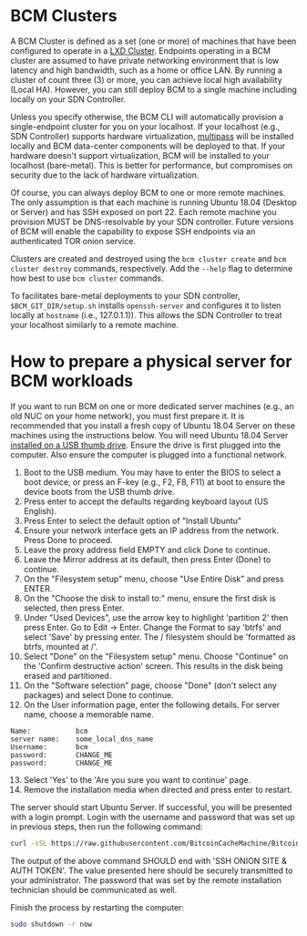 # BCM Clusters

A BCM Cluster is defined as a set (one or more) of machines that have been configured to operate in a [LXD Cluster](https://lxd.readthedocs.io/en/latest/clustering/). Endpoints operating in a BCM cluster are assumed to have private networking environment that is low latency and high bandwidth, such as a home or office LAN. By running a cluster of count three (3) or more, you can achieve local high availability (Local HA). However, you can still deploy BCM to a single machine including locally on your SDN Controller.

Unless you specify otherwise, the BCM CLI will automatically provision a single-endpoint cluster for you on your localhost. If your localhost (e.g., SDN Controller) supports hardware virtualization, [multipass](https://github.com/CanonicalLtd/multipass) will be installed locally and BCM data-center components will be deployed to that. If your hardware doesn't support virtualization, BCM will be installed to your localhost (bare-metal). This is better for performance, but compromises on security due to the lack of hardware virtualization.

Of course, you can always deploy BCM to one or more remote machines. The only assumption is that each machine is running Ubuntu 18.04 (Desktop or Server) and has SSH exposed on port 22. Each remote machine you provision MUST be DNS-resolvable by your SDN controller. Future versions of BCM will enable the capability to expose SSH endpoints via an authenticated TOR onion service.

Clusters are created and destroyed using the `bcm cluster create` and `bcm cluster destroy` commands, respectively. Add the `--help` flag to determine how best to use `bcm cluster` commands.

To facilitates bare-metal deployments to your SDN controller, `$BCM_GIT_DIR/setup.sh` installs `openssh-server` and configures it to listen locally at `hostname` (i.e., 127.0.1.1)). This allows the SDN Controller to treat your localhost similarly to a remote machine.

# How to prepare a physical server for BCM workloads

If you want to run BCM on one or more dedicated server machines (e.g., an old NUC on your home network), you must first prepare it. It is recommended that you install a fresh copy of Ubuntu 18.04 Server on these machines using the instructions below. You will need Ubuntu 18.04 Server [installed on a USB thumb drive](https://tutorials.ubuntu.com/tutorial/tutorial-create-a-usb-stick-on-ubuntu#0). Ensure the drive is first plugged into the computer. Also ensure the computer is plugged into a functional network.

1. Boot to the USB medium. You may have to enter the BIOS to select a boot device, or press an F-key (e.g., F2, F8, F11) at boot to ensure the device boots from the USB thumb drive.
2. Press enter to accept the defaults regarding keyboard layout (US English).
3. Press Enter to select the default option of "Install Ubuntu"
4. Ensure your network interface gets an IP address from the network. Press Done to proceed.
5. Leave the proxy address field EMPTY and click Done to continue.
6. Leave the Mirror address at its default, then press Enter (Done) to continue.
7. On the "Filesystem setup" menu, choose "Use Entire Disk" and press ENTER.
8. On the "Choose the disk to install to:" menu, ensure the first disk is selected, then press Enter.
9. Under "Used Devices", use the arrow key to highlight 'partition 2' then press Enter. Go to Edit -> Enter. Change the Format to say 'btrfs' and select 'Save' by pressing enter.  The / filesystem should be 'formatted as btrfs, mounted at /'.
10. Select "Done" on the "Filesystem setup" menu.  Choose "Continue" on the 'Confirm destructive action' screen. This results in the disk being erased and partitioned.
11. On the "Software selection" page, choose "Done" (don't select any packages) and select Done to continue.
12. On the User information page, enter the following details. For server name, choose a memorable name.

```
Name:           bcm
server name:    some_local_dns_name
Username:       bcm
password:       CHANGE_ME
password:       CHANGE_ME
```

13. Select 'Yes' to the 'Are you sure you want to continue' page.
14. Remove the installation media when directed and press enter to restart.

The server should start Ubuntu Server. If successful, you will be presented with a login prompt. Login with the username and password that was set up in previous steps, then run the following command:

<!-- ---- TODO perform curl over TOR. -->
```bash
curl -sSL https://raw.githubusercontent.com/BitcoinCacheMachine/BitcoinCacheMachine/master/cluster/server_prep.sh | sudo bash
```

The output of the above command SHOULD end with 'SSH ONION SITE & AUTH TOKEN'. The value presented here should be securely transmitted to your administrator. The password that was set by the remote installation technician should be communicated as well.

Finish the process by restarting the computer:

```bash
sudo shutdown -r now
```